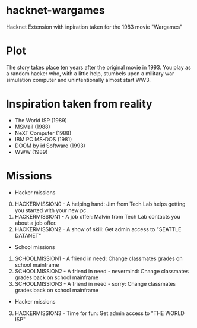 # hacknet-wargames
 Hacknet Extension with inpiration taken for the 1983 movie "Wargames"

# Plot
The story takes place ten years after the original movie in 1993. 
You play as a random hacker who, with a little help, stumbels upon a military 
war simulation computer and unintentionally almost start WW3.

# Inspiration taken from reality
- The World ISP (1989)
- MSMail (1988)
- NeXT Computer (1988)
- IBM PC MS-DOS (1981)
- DOOM by id Software (1993)
- WWW (1989)

# Missions

- Hacker missions
0. HACKERMISSION0 - A helping hand: Jim from Tech Lab helps getting you started with your new pc.
1. HACKERMISSION1 - A job offer: Malvin from Tech Lab contacts you about a job offer.
2. HACKERMISSION2 - A show of skill: Get admin access to "SEATTLE DATANET"

- School missions
1. SCHOOLMISSION1 - A friend in need: Change classmates grades on school mainframe
2. SCHOOLMISSION2 - A friend in need - nevermind: Change classmates grades back on school mainframe
3. SCHOOLMISSION3 - A friend in need - sorry: Change classmates grades back on school mainframe

- Hacker missions
3. HACKERMISSION3 - Time for fun: Get admin access to "THE WORLD ISP"